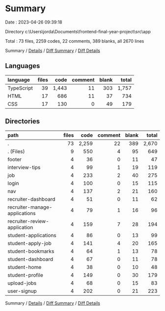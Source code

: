 # Summary

Date : 2023-04-26 09:39:18

Directory c:\\Users\\jorda\\Documents\\frontend-final-year-project\\src\\app

Total : 73 files,  2259 codes, 22 comments, 389 blanks, all 2670 lines

Summary / [Details](details.md) / [Diff Summary](diff.md) / [Diff Details](diff-details.md)

## Languages
| language | files | code | comment | blank | total |
| :--- | ---: | ---: | ---: | ---: | ---: |
| TypeScript | 39 | 1,443 | 11 | 303 | 1,757 |
| HTML | 17 | 686 | 11 | 37 | 734 |
| CSS | 17 | 130 | 0 | 49 | 179 |

## Directories
| path | files | code | comment | blank | total |
| :--- | ---: | ---: | ---: | ---: | ---: |
| . | 73 | 2,259 | 22 | 389 | 2,670 |
| . (Files) | 9 | 550 | 4 | 95 | 649 |
| footer | 4 | 36 | 0 | 11 | 47 |
| interview-tips | 4 | 99 | 1 | 19 | 119 |
| job | 4 | 233 | 2 | 40 | 275 |
| login | 4 | 100 | 0 | 15 | 115 |
| nav | 4 | 137 | 2 | 21 | 160 |
| recruiter-dashboard | 4 | 51 | 0 | 11 | 62 |
| recruiter-manage-applications | 4 | 79 | 1 | 16 | 96 |
| recruiter-review-application | 4 | 159 | 7 | 28 | 194 |
| student-applications | 4 | 86 | 0 | 13 | 99 |
| student-apply-job | 4 | 141 | 4 | 20 | 165 |
| student-bookmarks | 4 | 64 | 1 | 13 | 78 |
| student-dashboard | 4 | 67 | 0 | 11 | 78 |
| student-home | 4 | 38 | 0 | 10 | 48 |
| student-profile | 4 | 149 | 0 | 30 | 179 |
| upload-jobs | 4 | 68 | 0 | 15 | 83 |
| user-signup | 4 | 202 | 0 | 21 | 223 |

Summary / [Details](details.md) / [Diff Summary](diff.md) / [Diff Details](diff-details.md)